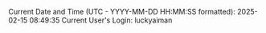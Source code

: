 Current Date and Time (UTC - YYYY-MM-DD HH:MM:SS formatted): 2025-02-15 08:49:35
Current User's Login: luckyaiman
